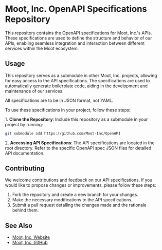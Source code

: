 # Moot, Inc. OpenAPI Specifications Repository

This repository contains the OpenAPI specifications for Moot, Inc.'s APIs. These specifications are used to define the structure and behavior of our APIs, enabling seamless integration and interaction between different services within the Moot ecosystem.

## Usage

This repository serves as a submodule in other Moot, Inc. projects, allowing for easy access to the API specifications. The specifications are used to automatically generate boilerplate code, aiding in the development and maintenance of our services.

All specifications are to be in JSON format, not YAML.

To use these specifications in your project, follow these steps:

1\. **Clone the Repository**: Include this repository as a submodule in your project by running:

```bash
git submodule add https://github.com/Moot-Inc/OpenAPI
```

2\. **Accessing API Specifications**: The API specifications are located in the root directory. Refer to the specific OpenAPI spec JSON files for detailed API documentation.

## Contributing

We welcome contributions and feedback on our API specifications. If you would like to propose changes or improvements, please follow these steps:

1. Fork the repository and create a new branch for your changes.
2. Make the necessary modifications to the API specifications.
3. Submit a pull request detailing the changes made and the rationale behind them.

## See Also

- [Moot, Inc. Website](https://www.mootinc.com)
- [Moot, Inc. GitHub](https://github.com/Moot-Inc)
